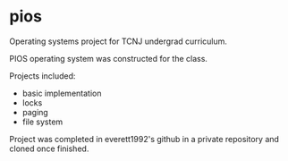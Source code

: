 pios
====

Operating systems project for TCNJ undergrad curriculum.

PIOS operating system was constructed for the class.

Projects included: 
* basic implementation
* locks
* paging
* file system

Project was completed in everett1992's github in a private repository and cloned once finished.
